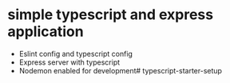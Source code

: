 # simple typescript and express application

- Eslint config and typescript config 
- Express server with typescript
- Nodemon enabled for development# typescript-starter-setup
